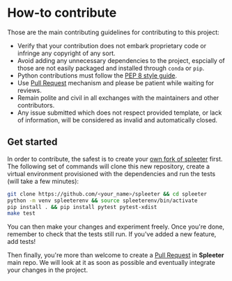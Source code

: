 # How-to contribute

Those are the main contributing guidelines for contributing to this project:

- Verify that your contribution does not embark proprietary code or infringe any copyright of any sort.
- Avoid adding any unnecessary dependencies to the project, espcially of those are not easily packaged and installed through `conda` or `pip`.
- Python contributions must follow the [PEP 8 style guide](https://www.python.org/dev/peps/pep-0008/).
- Use [Pull Request](https://help.github.com/en/github/collaborating-with-issues-and-pull-requests/about-pull-requests) mechanism and please be patient while waiting for reviews.
- Remain polite and civil in all exchanges with the maintainers and other contributors.
- Any issue submitted which does not respect provided template, or lack of information, will be considered as invalid and automatically closed.

## Get started

In order to contribute, the safest is to create your [own fork of spleeter](https://help.github.com/en/github/getting-started-with-github/fork-a-repo) first. The following set of commands will clone this new repository, create a virtual environment provisioned with the dependencies and run the tests (will take a few minutes):

```bash
git clone https://github.com/<your_name>/spleeter && cd spleeter
python -m venv spleeterenv && source spleeterenv/bin/activate
pip install . && pip install pytest pytest-xdist
make test
```

You can then make your changes and experiment freely. Once you're done, remember to check that the tests still run. If you've added a new feature, add tests!

Then finally, you're more than welcome to create a [Pull Request](https://help.github.com/en/github/collaborating-with-issues-and-pull-requests/creating-a-pull-request-from-a-fork) in **Spleeter** main repo. We will look at it as soon as possible and eventually integrate your changes in the project.
